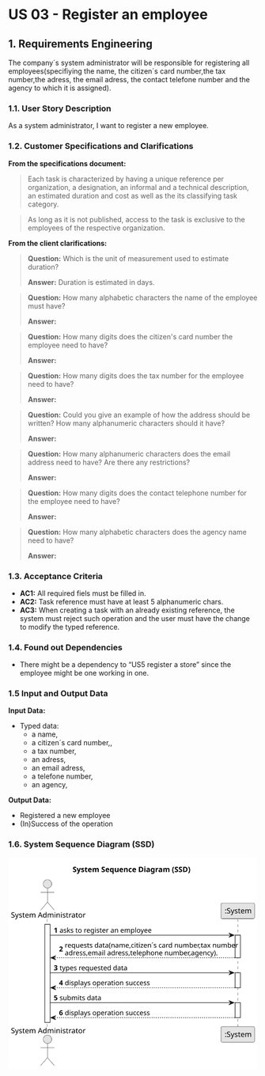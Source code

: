 # US 03 - Register an employee

## 1. Requirements Engineering

The company´s system administrator will be responsible for registering 
all employees(specifiying the name, the citizen´s card number,the tax number,the adress,
the email adress, the contact telefone number and the agency to which it is assigned).


### 1.1. User Story Description

As a system administrator, I want to register a new employee.


### 1.2. Customer Specifications and Clarifications


**From the specifications document:**

>	Each task is characterized by having a unique reference per organization, a designation, an informal and a technical description, an estimated duration and cost as well as the its classifying task category.


>	As long as it is not published, access to the task is exclusive to the employees of the respective organization.



**From the client clarifications:**

> **Question:** Which is the unit of measurement used to estimate duration?
>
> **Answer:** Duration is estimated in days.

> **Question:** How many alphabetic characters the name of the employee must have?
>
> **Answer:** 

> **Question:** How many digits does the citizen's card number the employee need to have?
>
> **Answer:**

> **Question:** How many digits does the tax number for the employee need to have?
>
> **Answer:**

> **Question:** Could you give an example of how the address should be written? How many alphanumeric characters should it have?
>
> **Answer:** 

> **Question:** How many alphanumeric characters does the email address need to have? Are there any restrictions?
> 
> **Answer:**

> **Question:** How many digits does the contact telephone number for the employee need to have?
>
> **Answer:**

> **Question:** How many alphabetic characters does the agency name need to have?
>
> **Answer:**



### 1.3. Acceptance Criteria


* **AC1:** All required fiels must be filled in.
* **AC2:** Task reference must have at least 5 alphanumeric chars.
* **AC3:** When creating a task with an already existing reference, the system must reject such operation and the user must have the change to modify the typed reference.


### 1.4. Found out Dependencies


* There might be a dependency to “US5 register a store” since the employee might be one working in one.


### 1.5 Input and Output Data


**Input Data:**

* Typed data:
    * a name,
    * a citizen´s card number,,
    * a tax number,
    * an adress,
    * an email adress,
    * a telefone number,
    * an agency,

**Output Data:**

* Registered a new employee
* (In)Success of the operation

### 1.6. System Sequence Diagram (SSD)

![System Sequence Diagram - Alternative One](svg/us03-system-sequence-diagram.svg)

